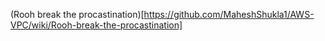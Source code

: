 (Rooh break the procastination)[https://github.com/MaheshShukla1/AWS-VPC/wiki/Rooh-break-the-procastination]
